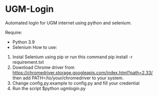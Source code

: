 # UGM-Login
Automated login for UGM internet using python and selenium.

Require:
- Python 3.9
- Selenium
How to use:
1. Instal Selenium using pip or run this command
pip install -r requirement.txt
2. Download Chrome driver from https://chromedriver.storage.googleapis.com/index.html?path=2.33/ then add PATH=/to/your/chromedriver to your system.
3. Change config.py.example to config.py and fill your credential
4. Run the script
	$python ugmlogin.py
